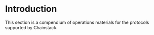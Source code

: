 # Introduction

This section is a compendium of operations materials for the protocols supported by Chainstack.
